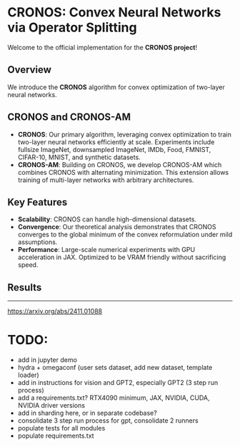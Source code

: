 # CRONOS: Convex Neural Networks via Operator Splitting

Welcome to the official implementation for the **CRONOS project**! 

## Overview

We introduce the **CRONOS** algorithm for convex optimization of two-layer neural networks. 

## CRONOS and CRONOS-AM

- **CRONOS**: Our primary algorithm, leveraging convex optimization to train two-layer neural networks efficiently at scale. Experiments include fullsize ImageNet, downsampled ImageNet, IMDb, Food, FMNIST, CIFAR-10, MNIST, and synthetic datasets.
- **CRONOS-AM**: Building on CRONOS, we develop CRONOS-AM which combines CRONOS with alternating minimization. This extension allows training of multi-layer networks with arbitrary architectures.

## Key Features

- **Scalability**: CRONOS can handle high-dimensional datasets.
- **Convergence**: Our theoretical analysis demonstrates that CRONOS converges to the global minimum of the convex reformulation under mild assumptions.
- **Performance**: Large-scale numerical experiments with GPU acceleration in JAX. Optimized to be VRAM friendly without sacrificing speed. 

## Results

---

https://arxiv.org/abs/2411.01088 

# TODO: 
- add in jupyter demo
- hydra + omegaconf (user sets dataset, add new dataset, template loader)
- add in instructions for vision and GPT2, especially GPT2 (3 step run process)
- add a requirements.txt? RTX4090 minimum, JAX, NVIDIA, CUDA, NVIDIA driver versions
- add in sharding here, or in separate codebase? 
- consolidate 3 step run process for gpt, consolidate 2 runners
- populate tests for all modules
- populate requirements.txt